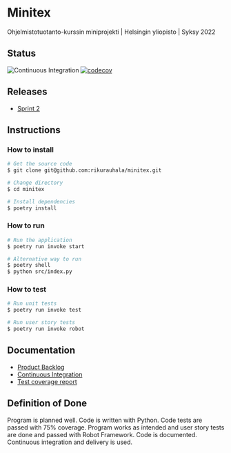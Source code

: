 # Minitex

Ohjelmistotuotanto-kurssin miniprojekti | Helsingin yliopisto | Syksy 2022

## Status

![Continuous Integration](https://github.com/rikurauhala/minitex/workflows/CI/badge.svg)
[![codecov](https://codecov.io/gh/rikurauhala/minitex/branch/main/graph/badge.svg?token=MIVVZGAX67)](https://codecov.io/gh/rikurauhala/minitex)

## Releases

- [Sprint 2](https://github.com/rikurauhala/minitex/releases/tag/sprint2)

## Instructions

### How to install

```bash
# Get the source code
$ git clone git@github.com:rikurauhala/minitex.git

# Change directory
$ cd minitex

# Install dependencies
$ poetry install
```

### How to run

```bash
# Run the application
$ poetry run invoke start

# Alternative way to run
$ poetry shell
$ python src/index.py
```

### How to test

```bash
# Run unit tests
$ poetry run invoke test

# Run user story tests
$ poetry run invoke robot
```

## Documentation

- [Product Backlog](https://docs.google.com/spreadsheets/d/e/2PACX-1vT0XfimtFOWroZy0wJ5NKa43JU2sddjG1ixwx4_bO4ShlPGQ1gfIO_tivunbP-bqmIWVCWoO5qOdBI6/pubhtml)
- [Continuous Integration](https://github.com/rikurauhala/minitex/blob/main/.github/workflows/main.yml)
- [Test coverage report](https://app.codecov.io/gh/rikurauhala/minitex)

## Definition of Done

Program is planned well. Code is written with Python. Code tests are passed with 75% coverage. Program works as intended and user story tests are done and passed with Robot Framework. Code is documented. Continuous integration and delivery is used.


